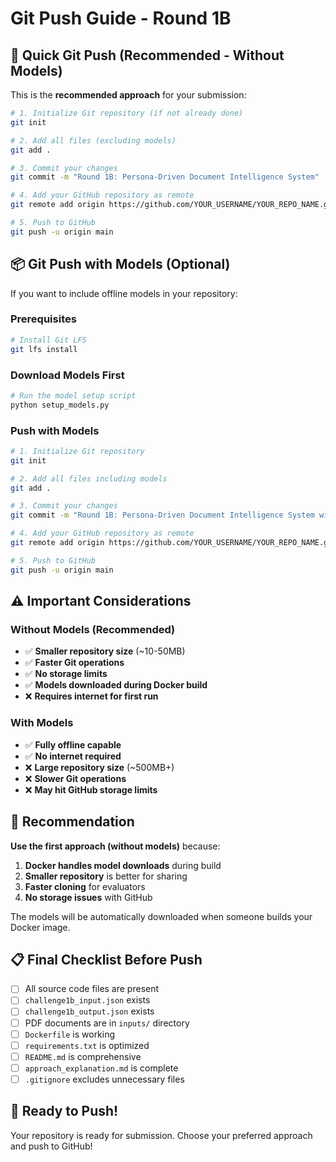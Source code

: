 # Git Push Guide - Round 1B

## 🚀 Quick Git Push (Recommended - Without Models)

This is the **recommended approach** for your submission:

```bash
# 1. Initialize Git repository (if not already done)
git init

# 2. Add all files (excluding models)
git add .

# 3. Commit your changes
git commit -m "Round 1B: Persona-Driven Document Intelligence System"

# 4. Add your GitHub repository as remote
git remote add origin https://github.com/YOUR_USERNAME/YOUR_REPO_NAME.git

# 5. Push to GitHub
git push -u origin main
```

## 📦 Git Push with Models (Optional)

If you want to include offline models in your repository:

### Prerequisites
```bash
# Install Git LFS
git lfs install
```

### Download Models First
```bash
# Run the model setup script
python setup_models.py
```

### Push with Models
```bash
# 1. Initialize Git repository
git init

# 2. Add all files including models
git add .

# 3. Commit your changes
git commit -m "Round 1B: Persona-Driven Document Intelligence System with offline models"

# 4. Add your GitHub repository as remote
git remote add origin https://github.com/YOUR_USERNAME/YOUR_REPO_NAME.git

# 5. Push to GitHub
git push -u origin main
```

## ⚠️ Important Considerations

### Without Models (Recommended)
- ✅ **Smaller repository size** (~10-50MB)
- ✅ **Faster Git operations**
- ✅ **No storage limits**
- ✅ **Models downloaded during Docker build**
- ❌ **Requires internet for first run**

### With Models
- ✅ **Fully offline capable**
- ✅ **No internet required**
- ❌ **Large repository size** (~500MB+)
- ❌ **Slower Git operations**
- ❌ **May hit GitHub storage limits**

## 🎯 Recommendation

**Use the first approach (without models)** because:

1. **Docker handles model downloads** during build
2. **Smaller repository** is better for sharing
3. **Faster cloning** for evaluators
4. **No storage issues** with GitHub

The models will be automatically downloaded when someone builds your Docker image.

## 📋 Final Checklist Before Push

- [ ] All source code files are present
- [ ] `challenge1b_input.json` exists
- [ ] `challenge1b_output.json` exists
- [ ] PDF documents are in `inputs/` directory
- [ ] `Dockerfile` is working
- [ ] `requirements.txt` is optimized
- [ ] `README.md` is comprehensive
- [ ] `approach_explanation.md` is complete
- [ ] `.gitignore` excludes unnecessary files

## 🚀 Ready to Push!

Your repository is ready for submission. Choose your preferred approach and push to GitHub! 
